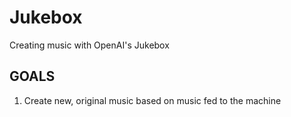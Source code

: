 # Jukebox
Creating music with OpenAI's Jukebox

## GOALS
1. Create new, original music based on music fed to the machine
